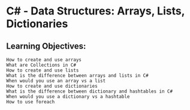 # C# - Data Structures: Arrays, Lists, Dictionaries
## Learning Objectives:

    How to create and use arrays
    What are Collections in C#
    How to create and use lists
    What is the difference between arrays and lists in C#
    When would you use an array vs a list
    How to create and use dictionaries
    What is the difference between dictionary and hashtables in C#
    When would you use a dictionary vs a hashtable
    How to use foreach
